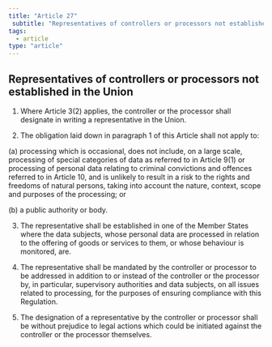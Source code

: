 ```yaml
---
title: "Article 27"
 subtitle: "Representatives of controllers or processors not established in the Union"
tags:
  - article
type: "article"
---
```

## Representatives of controllers or processors not established in the Union

1. Where Article 3(2) applies, the controller or the processor shall designate in writing a representative in the Union.

2. The obligation laid down in paragraph 1 of this Article shall not apply to:

(a) processing which is occasional, does not include, on a large scale, processing of special categories of data as referred to in Article 9(1) or processing of personal data relating to criminal convictions and offences referred to in Article 10, and is unlikely to result in a risk to the rights and freedoms of natural persons, taking into account the nature, context, scope and purposes of the processing; or

(b) a public authority or body.

3. The representative shall be established in one of the Member States where the data subjects, whose personal data are processed in relation to the offering of goods or services to them, or whose behaviour is monitored, are.

4. The representative shall be mandated by the controller or processor to be addressed in addition to or instead of the controller or the processor by, in particular, supervisory authorities and data subjects, on all issues related to processing, for the purposes of ensuring compliance with this Regulation.

5. The designation of a representative by the controller or processor shall be without prejudice to legal actions which could be initiated against the controller or the processor themselves.
